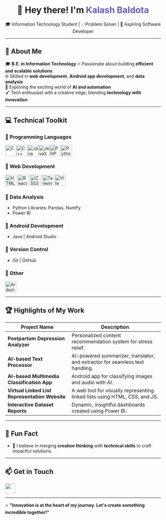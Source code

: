 <h1 align="center">👋 Hey there! I'm <span style="color: #6a5acd;">Kalash Baldota</span></h1>

<p align="center">  
🎓 Information Technology Student | 💡 Problem Solver | 🚀 Aspiring Software Developer  
</p>

---

## 🚀 **About Me**  

🎓 **B.E. in Information Technology** 
🔥 Passionate about building **efficient and scalable solutions**  
🌐 Skilled in **web development**, **Android app development**, and **data analysis**  
🤖 Exploring the exciting world of **AI and automation**  
🖌️ Tech enthusiast with a creative edge, blending **technology with innovation**  

---

## 💻 **Technical Toolkit**  

### 🌟 Programming Languages  
<p align="left">
<a href="https://docs.microsoft.com/en-us/cpp/?view=msvc-170" target="_blank" rel="noreferrer"><img src="https://raw.githubusercontent.com/danielcranney/readme-generator/main/public/icons/skills/c-colored.svg" width="36" height="36" alt="C" /></a><a href="https://docs.microsoft.com/en-us/cpp/?view=msvc-170" target="_blank" rel="noreferrer"><img src="https://raw.githubusercontent.com/danielcranney/readme-generator/main/public/icons/skills/cplusplus-colored.svg" width="36" height="36" alt="C++" /></a><a href="https://www.oracle.com/java/" target="_blank" rel="noreferrer"><img src="https://raw.githubusercontent.com/danielcranney/readme-generator/main/public/icons/skills/java-colored.svg" width="36" height="36" alt="Java" /></a><a href="https://developer.mozilla.org/en-US/docs/Web/JavaScript" target="_blank" rel="noreferrer"><img src="https://raw.githubusercontent.com/danielcranney/readme-generator/main/public/icons/skills/javascript-colored.svg" width="36" height="36" alt="JavaScript" /></a><a href="https://www.php.net/" target="_blank" rel="noreferrer"><img src="https://raw.githubusercontent.com/danielcranney/readme-generator/main/public/icons/skills/php-colored.svg" width="36" height="36" alt="PHP" /></a><a href="https://www.python.org/" target="_blank" rel="noreferrer"><img src="https://raw.githubusercontent.com/danielcranney/readme-generator/main/public/icons/skills/python-colored.svg" width="36" height="36" alt="Python" /></a>
</p>

### 🌟 Web Development  
<p align="left">
<a href="https://developer.mozilla.org/en-US/docs/Glossary/HTML5" target="_blank" rel="noreferrer"><img src="https://raw.githubusercontent.com/danielcranney/readme-generator/main/public/icons/skills/html5-colored.svg" width="36" height="36" alt="HTML5" /></a>
  <a href="https://reactjs.org/" target="_blank" rel="noreferrer"><img src="https://raw.githubusercontent.com/danielcranney/readme-generator/main/public/icons/skills/react-colored.svg" width="36" height="36" alt="React" /></a>
  <a href="https://www.w3.org/TR/CSS/#css" target="_blank" rel="noreferrer"><img src="https://raw.githubusercontent.com/danielcranney/readme-generator/main/public/icons/skills/css3-colored.svg" width="36" height="36" alt="CSS3" /></a>
  <a href="https://tailwindcss.com/" target="_blank" rel="noreferrer"><img src="https://raw.githubusercontent.com/danielcranney/readme-generator/main/public/icons/skills/tailwindcss-colored.svg" width="36" height="36" alt="TailwindCSS" /></a>
  <a href="https://vitejs.dev/" target="_blank" rel="noreferrer"><img src="https://raw.githubusercontent.com/danielcranney/readme-generator/main/public/icons/skills/vite-colored.svg" width="36" height="36" alt="Vite" /></a>
</p>

### 🌟 Data Analysis  
- Python Libraries: Pandas, NumPy  
- Power BI  

### 🌟 Android Development  
- Java | Android Studio  

### 🌟 Version Control  
- Git | GitHub  

### 🌟 Other
<p align="left">
<a href="https://store.arduino.cc/?gclid=Cj0KCQjw2eilBhCCARIsAG0Pf8uueBifykWcsSS4LPESeGQfxGVKJYnzV7bz471XfknQJy_1VINVWM8aAkLtEALw_wcB" target="_blank" rel="noreferrer"><img src="https://raw.githubusercontent.com/danielcranney/readme-generator/main/public/icons/skills/arduino-colored.svg" width="36" height="36" alt="Arduino" /></a>
</p>

---

## 🏆 **Highlights of My Work**  

| **Project Name**                              | **Description**                                                                 |
|-----------------------------------------------|---------------------------------------------------------------------------------|
| **Postpartum Depression Analyzer**            | Personalized content recommendation system for stress relief.                   |
| **AI-based Text Processor**                   | AI-powered summarizer, translator, and extractor for seamless text handling.    |
| **AI-based Multimedia Classification App**    | Android app for classifying images and audio with AI.                           |
| **Virtual Linked List Representation Website**| A web tool for visually representing linked lists using HTML, CSS, and JS.      |
| **Interactive Dataset Reports**               | Dynamic, insightful dashboards created using Power BI.                          |


---

## 🎨 Fun Fact 
- 🌟 I believe in merging **creative thinking** with **technical skills** to craft impactful solutions. 

---

## 📫 **Get in Touch**  

<p align="center">  

<a href="https://www.linkedin.com/in/kalash-baldota-290b43281?utm_source=share&utm_campaign=share_via&utm_content=profile&utm_medium=android_app" target="_blank" rel="noreferrer"> <picture> <source media="(prefers-color-scheme: dark)" srcset="https://raw.githubusercontent.com/danielcranney/readme-generator/main/public/icons/socials/linkedin-dark.svg" /> <source media="(prefers-color-scheme: light)" srcset="https://raw.githubusercontent.com/danielcranney/readme-generator/main/public/icons/socials/linkedin.svg" /> <img src="https://raw.githubusercontent.com/danielcranney/readme-generator/main/public/icons/socials/linkedin.svg" width="32" height="32" /> </picture> </a> 
</p>

---

⭐️ **"Innovation is at the heart of my journey. Let's create something incredible together!"**  
